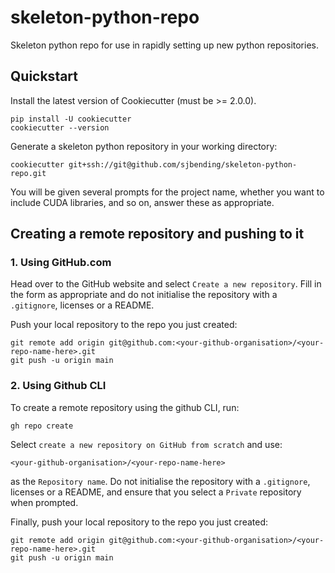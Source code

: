 # skeleton-python-repo
Skeleton python repo for use in rapidly setting up new python repositories.

##  Quickstart
Install the latest version of Cookiecutter (must be >= 2.0.0).
```
pip install -U cookiecutter
cookiecutter --version
```

Generate a skeleton python repository in your working directory:
```
cookiecutter git+ssh://git@github.com/sjbending/skeleton-python-repo.git
```
You will be given several prompts for the project name, whether you want to include CUDA libraries, and so on, answer these as appropriate.

## Creating a remote repository and pushing to it
### 1. Using GitHub.com
Head over to the GitHub website and select `Create a new repository`. Fill in the form as appropriate and do not initialise the repository with a `.gitignore`, licenses or a README.

Push your local repository to the repo you just created:
```
git remote add origin git@github.com:<your-github-organisation>/<your-repo-name-here>.git
git push -u origin main
```
###  2. Using Github CLI
To create a remote repository using the github CLI, run:
```
gh repo create
```
Select `create a new repository on GitHub from scratch` and use:
```
<your-github-organisation>/<your-repo-name-here>
```
as the `Repository name`. Do not initialise the repository with a `.gitignore`, licenses or a README, and ensure that you select a `Private` repository when prompted.

Finally, push your local repository to the repo you just created:
```
git remote add origin git@github.com:<your-github-organisation>/<your-repo-name-here>.git
git push -u origin main
```
